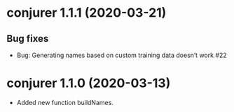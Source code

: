 # conjurer 1.1.1 (2020-03-21)
## Bug fixes
* Bug: Generating names based on custom training data doesn’t work #22

# conjurer 1.1.0 (2020-03-13)

* Added new function buildNames.
